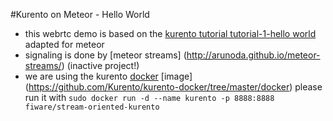 #Kurento on Meteor - Hello World

- this webrtc demo is based on the [kurento tutorial tutorial-1-hello world](http://doc-kurento.readthedocs.org/en/stable/tutorials/node/tutorial-1-helloworld.html) adapted for meteor 
- signaling is done by [meteor streams] (http://arunoda.github.io/meteor-streams/) (inactive project!) 
- we are using the kurento [docker](https://www.docker.com/) [image] (https://github.com/Kurento/kurento-docker/tree/master/docker) please run it with ``sudo docker run -d --name kurento -p 8888:8888 fiware/stream-oriented-kurento`` 



